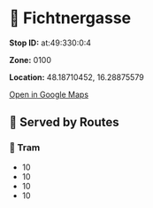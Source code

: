 # 🚉 Fichtnergasse


**Stop ID:** at:49:330:0:4

**Zone:** 0100

**Location:** 48.18710452, 16.28875579

[Open in Google Maps](https://www.google.com/maps?q=48.18710452,16.28875579)

## 🚆 Served by Routes

### 🚊 Tram
- 10
- 10
- 10
- 10